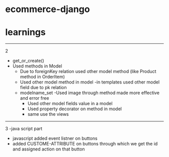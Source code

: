 # ecommerce-django
# learnings
----
2
- get_or_create()
- Used methods in Model
    - Due to foreignKey relation used other model method (like Product method in OrderItem)
    - Used other model method in model
    -in templates used other model field due to pk relation
    - modelname_set
    -Used image through method made more effective and error free
        - Used other model fields value in a model
        - Used property decorator on method in model
        - same use the views
---
3
-java script part
- javascript added event listner on buttons
- added CUSTOME-ATTRIBUTE  on buttons through which we get the id and assigned action on that button 
